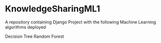 # KnowledgeSharingML1
A repository containing Django Project with the following Machine Learning algorithms deployed

Decision Tree
Random Forest
